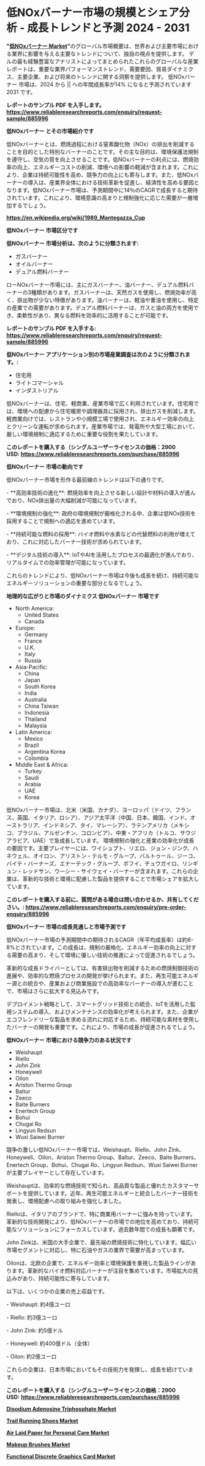 <p><h1>低NOxバーナー市場の規模とシェア分析 - 成長トレンドと予測 2024 - 2031</h1></p><p><strong>"<a href="https://www.reliableresearchreports.com/low-nox-burner-r885996?utm_campaign=107&utm_medium=6&utm_source=Github&utm_content=ia&utm_term=27092024&utm_id=low-nox-burner">低NOxバーナー Market</a>"</strong>のグローバル市場概要は、世界および主要市場における業界に影響を与える主要なトレンドについて、独自の視点を提供します。 デルの最も経験豊富なアナリストによってまとめられたこれらのグローバルな産業レポートは、重要な業界パフォーマンストレンド、需要要因、貿易ダイナミクス、主要企業、および将来のトレンドに関する洞察を提供します。 低NOxバーナー 市場は、2024 から || への年間成長率が14% になると予測されています2031 です。</p>
<p><strong>レポートのサンプル PDF を入手します。</strong><strong><a href="https://www.reliableresearchreports.com/enquiry/request-sample/885996?utm_campaign=107&utm_medium=6&utm_source=Github&utm_content=ia&utm_term=27092024&utm_id=low-nox-burner">https://www.reliableresearchreports.com/enquiry/request-sample/885996</a></strong></p>
<p><strong>低NOxバーナー とその市場紹介です</strong></p>
<p><p>低NOxバーナーとは、燃焼過程における窒素酸化物（NOx）の排出を削減することを目的とした特別なバーナーのことです。その主な目的は、環境保護法規制を遵守し、空気の質を向上させることです。低NOxバーナーの利点には、燃焼効率の向上、エネルギーコストの削減、環境への影響の軽減が含まれます。これにより、企業は持続可能性を高め、競争力の向上にも寄与します。また、低NOxバーナーの導入は、産業界全体における技術革新を促進し、経済性を高める要因となります。低NOxバーナー市場は、予測期間中に14％のCAGRで成長すると期待されています。これにより、環境意識の高まりと規制強化に応じた需要が一層増加するでしょう。</p><a href="https://en.wikipedia.org/wiki/1989_Mantegazza_Cup?utm_campaign=107&utm_medium=6&utm_source=Github&utm_content=ia&utm_term=27092024&utm_id=low-nox-burner"></a></p>
<p><strong><a href="https://en.wikipedia.org/wiki/1989_Mantegazza_Cup?utm_campaign=107&utm_medium=6&utm_source=Github&utm_content=ia&utm_term=27092024&utm_id=low-nox-burner">https://en.wikipedia.org/wiki/1989_Mantegazza_Cup</a></strong></p>
<p><strong>低NOxバーナー&nbsp;市場区分です</strong><strong></strong></p>
<p><strong>低NOxバーナー 市場分析は、次のように分類されます:</strong>&nbsp;</p>
<p><ul><li>ガスバーナー</li><li>オイルバーナー</li><li>デュアル燃料バーナー</li></ul></p>
<p><p>ローNOxバーナー市場には、主にガスバーナー、油バーナー、デュアル燃料バーナーの3種類があります。ガスバーナーは、天然ガスを使用し、燃焼効率が高く、排出物が少ない特徴があります。油バーナーは、軽油や重油を使用し、特定の産業での需要があります。デュアル燃料バーナーは、ガスと油の両方を使用でき、柔軟性があり、異なる燃料を効率的に活用することが可能です。</p></p>
<p><strong>レポートのサンプル PDF を入手する: <a href="https://www.reliableresearchreports.com/enquiry/request-sample/885996?utm_campaign=107&utm_medium=6&utm_source=Github&utm_content=ia&utm_term=27092024&utm_id=low-nox-burner">https://www.reliableresearchreports.com/enquiry/request-sample/885996</a></strong></p>
<p><strong> 低NOxバーナー アプリケーション別の市場産業調査は次のように分類されます。:</strong></p>
<p><ul><li>住宅用</li><li>ライトコマーシャル</li><li>インダストリアル</li></ul></p>
<p><p>低NOxバーナーは、住宅、軽商業、産業市場で広く利用されています。住宅用では、環境への配慮から住宅暖房や調理器具に採用され、排出ガスを削減します。軽商業向けでは、レストランや小規模工場で使用され、エネルギー効率の向上とクリーンな運転が求められます。産業市場では、発電所や大型工場において、厳しい環境規制に適応するために重要な役割を果たしています。</p></p>
<p><strong>このレポートを購入する（シングルユーザーライセンスの価格：2900 USD:</strong><strong>&nbsp;<a href="https://www.reliableresearchreports.com/purchase/885996?utm_campaign=107&utm_medium=6&utm_source=Github&utm_content=ia&utm_term=27092024&utm_id=low-nox-burner">https://www.reliableresearchreports.com/purchase/885996</a></strong></p>
<p><strong>低NOxバーナー 市場の動向です</strong></p>
<p><p>低NOxバーナー市場を形作る最前線のトレンドは以下の通りです。</p><p>- **高効率技術の進化**: 燃焼効率を向上させる新しい設計や材料の導入が進んでおり、NOx排出量の大幅削減が可能になっています。</p><p>  </p><p>- **環境規制の強化**: 政府の環境規制が厳格化される中、企業は低NOx技術を採用することで規制への適応を進めています。</p><p>- **持続可能な燃料の採用**: バイオ燃料や水素などの代替燃料の利用が増えており、これに対応したバーナー技術が求められています。</p><p>- **デジタル技術の導入**: IoTやAIを活用したプロセスの最適化が進んでおり、リアルタイムでの効率管理が可能になっています。</p><p>これらのトレンドにより、低NOxバーナー市場は今後も成長を続け、持続可能なエネルギーソリューションの重要な部分となるでしょう。</p></p>
<p><strong>地理的な広がりと市場のダイナミクス 低NOxバーナー 市場です</strong></p>
<p><ul>
    <li>
        North America:
        <ul>
            <li>United States</li>
            <li>Canada</li>
        </ul>
    </li>
    <li>
        Europe:
        <ul>
            <li>Germany</li>
            <li>France</li>
            <li>U.K.</li>
            <li>Italy</li>
            <li>Russia</li>
        </ul>
    </li>
    <li>
        Asia-Pacific:
        <ul>
            <li>China</li>
            <li>Japan</li>
            <li>South Korea</li>
            <li>India</li>
            <li>Australia</li>
            <li>China Taiwan</li>
            <li>Indonesia</li>
            <li>Thailand</li>
            <li>Malaysia</li>
        </ul>
    </li>
    <li>
        Latin America:
        <ul>
            <li>Mexico</li>
            <li>Brazil</li>
            <li>Argentina Korea</li>
            <li>Colombia</li>
        </ul>
    </li>
    <li>
        Middle East & Africa:
        <ul>
            <li>Turkey</li>
            <li>Saudi</li>
            <li>Arabia</li>
            <li>UAE</li>
            <li>Korea</li>
        </ul>
    </li>
    </ul></p>
<p><p>低NOxバーナー市場は、北米（米国、カナダ）、ヨーロッパ（ドイツ、フランス、英国、イタリア、ロシア）、アジア太平洋（中国、日本、韓国、インド、オーストラリア、インドネシア、タイ、マレーシア）、ラテンアメリカ（メキシコ、ブラジル、アルゼンチン、コロンビア）、中東・アフリカ（トルコ、サウジアラビア、UAE）で急成長しています。 環境規制の強化と産業の効率化が成長の要因です。主要プレイヤーには、ワイシュプト、リエロ、ジョン・ジンク、ハネウェル、オイロン、アリストン・テルモ・グループ、バルトゥール、ジーコ、バイテ・バーナーズ、エナーテック・グループ、ボフイ、チュウガイロ、リンギュン・レッドサン、ウーシー・サイウェイ・バーナーが含まれます。これらの企業は、革新的な技術と環境に配慮した製品を提供することで市場シェアを拡大しています。</p></p>
<p><strong>このレポートを購入する前に、質問がある場合は問い合わせるか、共有してください。:&nbsp;<a href="https://www.reliableresearchreports.com/enquiry/pre-order-enquiry/885996?utm_campaign=107&utm_medium=6&utm_source=Github&utm_content=ia&utm_term=27092024&utm_id=low-nox-burner">https://www.reliableresearchreports.com/enquiry/pre-order-enquiry/885996</a></strong></p>
<p><strong>低NOxバーナー 市場の成長見通しと市場予測です</strong></p>
<p><p>低NOxバーナー市場の予測期間中の期待されるCAGR（年平均成長率）は約6-8%とされています。この成長は、規制の厳格化、エネルギー効率の向上に対する需要の高まり、そして環境に優しい技術の推進によって促進されるでしょう。</p><p>革新的な成長ドライバーとしては、有害排出物を削減するための燃焼制御技術の進展や、効率的な燃焼プロセスの開発が挙げられます。また、再生可能エネルギー源との統合や、産業および商業施設での高効率なバーナーの導入が進むことで、市場はさらに拡大する見込みです。</p><p>デプロイメント戦略として、スマートグリッド技術との統合、IoTを活用した監視システムの導入、およびメンテナンスの効率化が考えられます。また、企業がエコフレンドリーな製品を求める流れに対応するため、持続可能な素材を使用したバーナーの開発も重要です。これにより、市場の成長が促進されるでしょう。</p></p>
<p><strong>低NOxバーナー 市場における競争力のある状況です</strong></p>
<p><ul><li>Weishaupt</li><li>Riello</li><li>John Zink</li><li>Honeywell</li><li>Oilon</li><li>Ariston Thermo Group</li><li>Baltur</li><li>Zeeco</li><li>Baite Burners</li><li>Enertech Group</li><li>Bohui</li><li>Chugai Ro</li><li>Lingyun Redsun</li><li>Wuxi Saiwei Burner</li></ul></p>
<p><p>競争の激しい低NOxバーナー市場では、Weishaupt、Riello、John Zink、Honeywell、Oilon、Ariston Thermo Group、Baltur、Zeeco、Baite Burners、Enertech Group、Bohui、Chugai Ro、Lingyun Redsun、Wuxi Saiwei Burnerが主要プレイヤーとして存在しています。</p><p>Weishauptは、効率的な燃焼技術で知られ、高品質な製品と優れたカスタマーサポートを提供しています。近年、再生可能エネルギーと統合したバーナー技術を発表し、環境配慮への取り組みを強化しました。</p><p>Rielloは、イタリアのブランドで、特に商業用バーナーに強みを持っています。革新的な技術開発により、低NOxバーナーの市場での地位を高めており、持続可能なソリューションにフォーカスしています。過去数年間での成長も顕著です。</p><p>John Zinkは、米国の大手企業で、最先端の燃焼技術に特化しています。幅広い市場セグメントに対応し、特に石油やガスの業界で需要が高まっています。</p><p>Oilonは、北欧の企業で、エネルギー効率と環境保護を重視した製品ラインがあります。革新的なバイオ燃料対応バーナーが注目を集めています。市場拡大の見込みがあり、持続可能性に寄与しています。</p><p>以下は、いくつかの企業の売上収益です。</p><p>- Weishaupt: 約4億ユーロ</p><p>- Riello: 約3億ユーロ</p><p>- John Zink: 約5億ドル</p><p>- Honeywell: 約400億ドル（全体）</p><p>- Oilon: 約2億ユーロ</p><p>これらの企業は、日本市場においてもその技術力を発揮し、成長を続けています。</p></p>
<p><strong>このレポートを購入する（シングルユーザーライセンスの価格：2900 USD:</strong>&nbsp;<strong><a href="https://www.reliableresearchreports.com/purchase/885996?utm_campaign=107&utm_medium=6&utm_source=Github&utm_content=ia&utm_term=27092024&utm_id=low-nox-burner">https://www.reliableresearchreports.com/purchase/885996</a></strong></p>
<p><strong><p><a href="https://www.linkedin.com/pulse/disodium-adenosine-triphosphate-market-report-product-type-izzlf?utm_campaign=107&utm_medium=6&utm_source=Github&utm_content=ia&utm_term=27092024&utm_id=low-nox-burner">Disodium Adenosine Triphosphate Market</a></p><p><a href="https://issuu.com/reportprime-2/docs/trail-running-shoes-market-size-203_6f5cb3db724e1d?utm_campaign=107&utm_medium=6&utm_source=Github&utm_content=ia&utm_term=27092024&utm_id=low-nox-burner">Trail Running Shoes Market</a></p><p><a href="https://github.com/tacitam515l/Market-Research-Report-List-1/blob/main/air-laid-paper-for-personal-care-market.md?utm_campaign=107&utm_medium=6&utm_source=Github&utm_content=ia&utm_term=27092024&utm_id=low-nox-burner">Air Laid Paper for Personal Care Market</a></p><p><a href="https://issuu.com/reportprime-2/docs/makeup-brushes-market-size-2030.ppt_5cd4315f0860dc?utm_campaign=107&utm_medium=6&utm_source=Github&utm_content=ia&utm_term=27092024&utm_id=low-nox-burner">Makeup Brushes Market</a></p><p><a href="https://github.com/JamesCox407/Market-Research-Report-List-1/blob/main/functional-discrete-graphics-card-market.md?utm_campaign=107&utm_medium=6&utm_source=Github&utm_content=ia&utm_term=27092024&utm_id=low-nox-burner">Functional Discrete Graphics Card Market</a></p></strong></p>